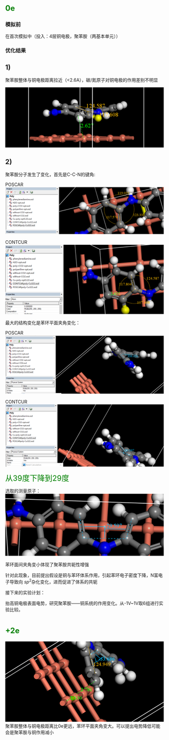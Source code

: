 # <font color=green size=5>0e</font>


### 模拟前

在首次模拟中（投入：4层铜电极，聚苯胺（两基本单元））

### 优化结果
## 1)
聚苯胺整体与铜电极距离拉近（<2.6A），碳/氮原子对铜电极的作用差别不明显

![](distance1.png)

## 2)
聚苯胺分子发生了变化，首先是C-C-N的键角:

POSCAR
![](angle1-p.png)

CONTCUR
![](angle2-c.png)

最大的结构变化是苯环平面夹角变化：

POSCAR
![](angle3-p.png)

CONTCUR
![](angle4-c.png)

<font color=green size=5>从39度下降到29度</font>

选取的测量原子：
![](angle5.png)

苯环面间夹角变小体现了聚苯胺共轭性增强

针对此现象，目前提出假设是铜与苯环体系作用，引起苯环电子密度下降，N富电子导致向 $sp^2$杂化变化，进而促进了体系的共轭

接下来的实验计划：

抬高铜电极表面电势，研究聚苯胺——铜系统的作用变化。从-1V~1V取6组进行实验比较。

# <font color=green size=5>+2e</font>

![](2e.png)
聚苯胺整体与铜电极距离比0e更远，苯环平面夹角变大。可以提出电势降低可能会是聚苯胺与铜作用减小